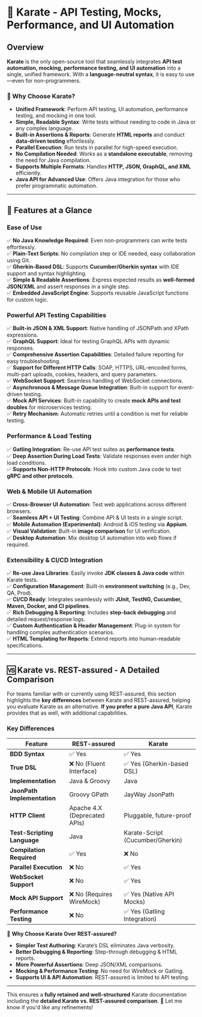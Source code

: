 # 🥋 Karate - API Testing, Mocks, Performance, and UI Automation

## **Overview**

**Karate** is the only open-source tool that seamlessly integrates **API test automation, mocking, performance testing, and UI automation** into a single, unified framework. With a **language-neutral syntax**, it is easy to use—even for non-programmers.

### 🚀 Why Choose Karate?
- **Unified Framework**: Perform API testing, UI automation, performance testing, and mocking in one tool.
- **Simple, Readable Syntax**: Write tests without needing to code in Java or any complex language.
- **Built-in Assertions & Reports**: Generate **HTML reports** and conduct **data-driven testing** effortlessly.
- **Parallel Execution**: Run tests in parallel for high-speed execution.
- **No Compilation Needed**: Works as a **standalone executable**, removing the need for Java compilation.
- **Supports Multiple Formats**: Handles **HTTP, JSON, GraphQL, and XML** efficiently.
- **Java API for Advanced Use**: Offers Java integration for those who prefer programmatic automation.

---

## 📌 Features at a Glance
### **Ease of Use**
✅ **No Java Knowledge Required**: Even non-programmers can write tests effortlessly.  
✅ **Plain-Text Scripts**: No compilation step or IDE needed, easy collaboration using Git.  
✅ **Gherkin-Based DSL**: Supports **Cucumber/Gherkin syntax** with IDE support and syntax highlighting.  
✅ **Simple & Readable Assertions**: Express expected results as **well-formed JSON/XML** and assert responses in a single step.  
✅ **Embedded JavaScript Engine**: Supports reusable JavaScript functions for custom logic.  

### **Powerful API Testing Capabilities**
✅ **Built-in JSON & XML Support**: Native handling of JSONPath and XPath expressions.  
✅ **GraphQL Support**: Ideal for testing GraphQL APIs with dynamic responses.  
✅ **Comprehensive Assertion Capabilities**: Detailed failure reporting for easy troubleshooting.  
✅ **Support for Different HTTP Calls**: SOAP, HTTPS, URL-encoded forms, multi-part uploads, cookies, headers, and query parameters.  
✅ **WebSocket Support**: Seamless handling of WebSocket connections.  
✅ **Asynchronous & Message Queue Integration**: Built-in support for event-driven testing.  
✅ **Mock API Services**: Built-in capability to create **mock APIs and test doubles** for microservices testing.  
✅ **Retry Mechanism**: Automatic retries until a condition is met for reliable testing.  

### **Performance & Load Testing**
✅ **Gatling Integration**: Re-use API test suites as **performance tests**.  
✅ **Deep Assertion During Load Tests**: Validate responses even under high load conditions.  
✅ **Supports Non-HTTP Protocols**: Hook into custom Java code to test **gRPC and other protocols**.  

### **Web & Mobile UI Automation**
✅ **Cross-Browser UI Automation**: Test web applications across different browsers.  
✅ **Seamless API + UI Testing**: Combine API & UI tests in a single script.  
✅ **Mobile Automation (Experimental)**: Android & iOS testing via **Appium**.  
✅ **Visual Validation**: Built-in **image comparison** for UI verification.  
✅ **Desktop Automation**: Mix desktop UI automation into web flows if required.  

### **Extensibility & CI/CD Integration**
✅ **Re-use Java Libraries**: Easily invoke **JDK classes & Java code** within Karate tests.  
✅ **Configuration Management**: Built-in **environment switching** (e.g., Dev, QA, Prod).  
✅ **CI/CD Ready**: Integrates seamlessly with **JUnit, TestNG, Cucumber, Maven, Docker, and CI pipelines**.  
✅ **Rich Debugging & Reporting**: Includes **step-back debugging** and detailed request/response logs.  
✅ **Custom Authentication & Header Management**: Plug-in system for handling complex authentication scenarios.  
✅ **HTML Templating for Reports**: Extend reports into human-readable specifications.  

---

## 🆚 Karate vs. REST-assured - A Detailed Comparison

For teams familiar with or currently using REST-assured, this section highlights the **key differences** between Karate and REST-assured, helping you evaluate Karate as an alternative. **If you prefer a pure Java API**, Karate provides that as well, with additional capabilities.

### **Key Differences**
| Feature | REST-assured | Karate |
|---------|-------------|--------|
| **BDD Syntax** | ✅ Yes | ✅ Yes |
| **True DSL** | ❌ No (Fluent Interface) | ✅ Yes (Gherkin-based DSL) |
| **Implementation** | Java & Groovy | Java |
| **JsonPath Implementation** | Groovy GPath | JayWay JsonPath |
| **HTTP Client** | Apache 4.X (Deprecated APIs) | Pluggable, future-proof |
| **Test-Scripting Language** | Java | Karate-Script (Cucumber/Gherkin) |
| **Compilation Required** | ✅ Yes | ❌ No |
| **Parallel Execution** | ❌ No | ✅ Yes |
| **WebSocket Support** | ❌ No | ✅ Yes |
| **Mock API Support** | ❌ No (Requires WireMock) | ✅ Yes (Native API Mocks) |
| **Performance Testing** | ❌ No | ✅ Yes (Gatling Integration) |

📌 **Why Choose Karate Over REST-assured?**
- **Simpler Test Authoring**: Karate’s DSL eliminates Java verbosity.
- **Better Debugging & Reporting**: Step-through debugging & HTML reports.
- **More Powerful Assertions**: Deep JSON/XML comparisons.
- **Mocking & Performance Testing**: No need for WireMock or Gatling.
- **Supports UI & API Automation**: REST-assured is limited to API testing.

---

This ensures a **fully retained and well-structured** Karate documentation including the **detailed Karate vs. REST-assured comparison**. 🚀 Let me know if you'd like any refinements!
